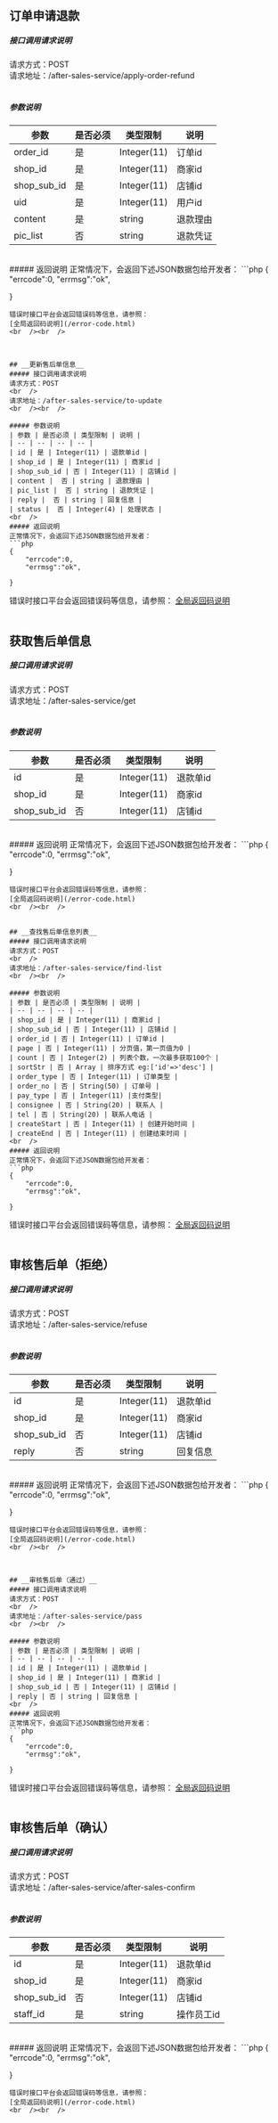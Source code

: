 

## __订单申请退款__
##### 接口调用请求说明
请求方式：POST
<br  />
请求地址：/after-sales-service/apply-order-refund
<br  /><br  />

##### 参数说明
| 参数 | 是否必须 | 类型限制 | 说明 |
| -- | -- | -- | -- |
| order_id | 是 | Integer(11) | 订单id |
| shop_id | 是 | Integer(11) | 商家id |
| shop_sub_id | 是 | Integer(11) | 店铺id |
| uid | 是 | Integer(11) | 用户id |
| content |  是 | string | 退款理由 |
| pic_list |  否 | string | 退款凭证 |
<br  />
##### 返回说明
正常情况下，会返回下述JSON数据包给开发者：
```php
{
    "errcode":0,
    "errmsg":"ok",

}
```
错误时接口平台会返回错误码等信息，请参照：
[全局返回码说明](/error-code.html)
<br  /><br  />



## __更新售后单信息__
##### 接口调用请求说明
请求方式：POST
<br  />
请求地址：/after-sales-service/to-update
<br  /><br  />

##### 参数说明
| 参数 | 是否必须 | 类型限制 | 说明 |
| -- | -- | -- | -- |
| id | 是 | Integer(11) | 退款单id |
| shop_id | 是 | Integer(11) | 商家id |
| shop_sub_id | 否 | Integer(11) | 店铺id |
| content |  否 | string | 退款理由 |
| pic_list |  否 | string | 退款凭证 |
| reply |  否 | string | 回复信息 |
| status |  否 | Integer(4) | 处理状态 |
<br  />
##### 返回说明
正常情况下，会返回下述JSON数据包给开发者：
```php
{
    "errcode":0,
    "errmsg":"ok",

}
```
错误时接口平台会返回错误码等信息，请参照：
[全局返回码说明](/error-code.html)
<br  /><br  />


## __获取售后单信息__
##### 接口调用请求说明
请求方式：POST
<br  />
请求地址：/after-sales-service/get
<br  /><br  />

##### 参数说明
| 参数 | 是否必须 | 类型限制 | 说明 |
| -- | -- | -- | -- |
| id | 是 | Integer(11) | 退款单id |
| shop_id | 是 | Integer(11) | 商家id |
| shop_sub_id | 否 | Integer(11) | 店铺id |

<br  />
##### 返回说明
正常情况下，会返回下述JSON数据包给开发者：
```php
{
    "errcode":0,
    "errmsg":"ok",

}
```
错误时接口平台会返回错误码等信息，请参照：
[全局返回码说明](/error-code.html)
<br  /><br  />


## __查找售后单信息列表__
##### 接口调用请求说明
请求方式：POST
<br  />
请求地址：/after-sales-service/find-list
<br  /><br  />

##### 参数说明
| 参数 | 是否必须 | 类型限制 | 说明 |
| -- | -- | -- | -- |
| shop_id | 是 | Integer(11) | 商家id |
| shop_sub_id | 否 | Integer(11) | 店铺id |
| order_id | 否 | Integer(11) | 订单id |
| page | 否 | Integer(11) | 分页值，第一页值为0 |
| count | 否 | Integer(2) | 列表个数，一次最多获取100个 |
| sortStr | 否 | Array | 排序方式 eg:['id'=>'desc'] |
| order_type | 否 | Integer(11) | 订单类型 |
| order_no | 否 | String(50) | 订单号 |
| pay_type | 否 | Integer(11) |支付类型|
| consignee | 否 | String(20) | 联系人 |
| tel | 否 | String(20) | 联系人电话 |
| createStart | 否 | Integer(11) | 创建开始时间 |
| createEnd | 否 | Integer(11) | 创建结束时间 |
<br  />
##### 返回说明
正常情况下，会返回下述JSON数据包给开发者：
```php
{
    "errcode":0,
    "errmsg":"ok",

}
```
错误时接口平台会返回错误码等信息，请参照：
[全局返回码说明](/error-code.html)
<br  /><br  />



## __审核售后单（拒绝）__
##### 接口调用请求说明
请求方式：POST
<br  />
请求地址：/after-sales-service/refuse
<br  /><br  />

##### 参数说明
| 参数 | 是否必须 | 类型限制 | 说明 |
| -- | -- | -- | -- |
| id | 是 | Integer(11) | 退款单id |
| shop_id | 是 | Integer(11) | 商家id |
| shop_sub_id | 否 | Integer(11) | 店铺id |
| reply | 否 | string | 回复信息 |
<br  />
##### 返回说明
正常情况下，会返回下述JSON数据包给开发者：
```php
{
    "errcode":0,
    "errmsg":"ok",

}
```
错误时接口平台会返回错误码等信息，请参照：
[全局返回码说明](/error-code.html)
<br  /><br  />



## __审核售后单（通过）__
##### 接口调用请求说明
请求方式：POST
<br  />
请求地址：/after-sales-service/pass
<br  /><br  />

##### 参数说明
| 参数 | 是否必须 | 类型限制 | 说明 |
| -- | -- | -- | -- |
| id | 是 | Integer(11) | 退款单id |
| shop_id | 是 | Integer(11) | 商家id |
| shop_sub_id | 否 | Integer(11) | 店铺id |
| reply | 否 | string | 回复信息 |
<br  />
##### 返回说明
正常情况下，会返回下述JSON数据包给开发者：
```php
{
    "errcode":0,
    "errmsg":"ok",

}
```
错误时接口平台会返回错误码等信息，请参照：
[全局返回码说明](/error-code.html)
<br  /><br  />

## __审核售后单（确认）__
##### 接口调用请求说明
请求方式：POST
<br  />
请求地址：/after-sales-service/after-sales-confirm
<br  /><br  />

##### 参数说明
| 参数 | 是否必须 | 类型限制 | 说明 |
| -- | -- | -- | -- |
| id | 是 | Integer(11) | 退款单id |
| shop_id | 是 | Integer(11) | 商家id |
| shop_sub_id | 否 | Integer(11) | 店铺id |
| staff_id | 是 | string | 操作员工id |
<br  />
##### 返回说明
正常情况下，会返回下述JSON数据包给开发者：
```php
{
    "errcode":0,
    "errmsg":"ok",

}
```
错误时接口平台会返回错误码等信息，请参照：
[全局返回码说明](/error-code.html)
<br  /><br  />
